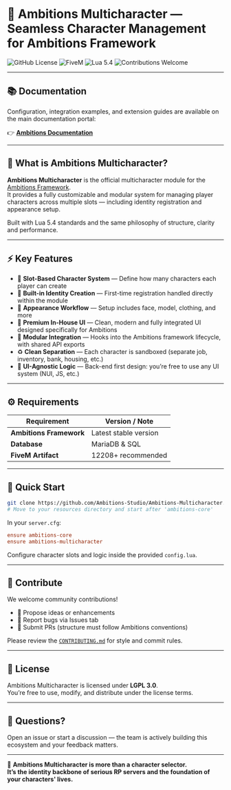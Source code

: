 # 🧍 Ambitions Multicharacter — Seamless Character Management for Ambitions Framework

![GitHub License](https://img.shields.io/badge/license-LGPL%203.0-blue.svg)
![FiveM](https://img.shields.io/badge/FiveM-Character%20System-critical)
![Lua 5.4](https://img.shields.io/badge/Lua-5.4-lightgrey)
![Contributions Welcome](https://img.shields.io/badge/contributions-welcome-brightgreen.svg)

---

## 📚 Documentation

Configuration, integration examples, and extension guides are available on the main documentation portal:

👉 [**Ambitions Documentation**](https://ambitions.gitbook.io/ambitions-documentation)

---

## 🔎 What is Ambitions Multicharacter?

**Ambitions Multicharacter** is the official multicharacter module for the [Ambitions Framework](https://github.com/Ambitions-Studio/Ambitions).  
It provides a fully customizable and modular system for managing player characters across multiple slots — including identity registration and appearance setup.

Built with Lua 5.4 standards and the same philosophy of structure, clarity and performance.

---

## ⚡ Key Features

- 🧠 **Slot-Based Character System** — Define how many characters each player can create  
- 🪪 **Built-in Identity Creation** — First-time registration handled directly within the module
- 🧍 **Appearance Workflow** — Setup includes face, model, clothing, and more
- 🎨 **Premium In-House UI** — Clean, modern and fully integrated UI designed specifically for Ambitions  
- 🔌 **Modular Integration** — Hooks into the Ambitions framework lifecycle, with shared API exports  
- ♻️ **Clean Separation** — Each character is sandboxed (separate job, inventory, bank, housing, etc.)  
- 🎨 **UI-Agnostic Logic** — Back-end first design: you’re free to use any UI system (NUI, JS, etc.) 

---

## ⚙️ Requirements

| Requirement              | Version / Note                    |
|--------------------------|------------------------------------|
| **Ambitions Framework**  | Latest stable version             |
| **Database**             | MariaDB & SQL                     |
| **FiveM Artifact**       | 12208+ recommended                |

---

## 🚀 Quick Start

```bash
git clone https://github.com/Ambitions-Studio/Ambitions-Multicharacter.git
# Move to your resources directory and start after 'ambitions-core'
```

In your `server.cfg`:

```cfg
ensure ambitions-core
ensure ambitions-multicharacter
```

Configure character slots and logic inside the provided `config.lua`.

---

## 🤝 Contribute

We welcome community contributions!

- 🧠 Propose ideas or enhancements  
- 🐞 Report bugs via Issues tab  
- 🧱 Submit PRs (structure must follow Ambitions conventions)

Please review the [`CONTRIBUTING.md`](./CONTRIBUTING.md) for style and commit rules.

---

## 📜 License

Ambitions Multicharacter is licensed under **LGPL 3.0**.  
You’re free to use, modify, and distribute under the license terms.

---

## 💬 Questions?

Open an issue or start a discussion — the team is actively building this ecosystem and your feedback matters.

---

🎯 **Ambitions Multicharacter is more than a character selector.  
It’s the identity backbone of serious RP servers and the foundation of your characters' lives.**
